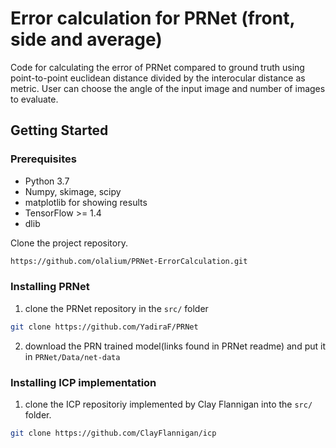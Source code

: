 # Error calculation for PRNet (front, side and average)
Code for calculating the error of PRNet compared to ground truth using point-to-point euclidean distance divided by the interocular distance as metric. User can choose the angle of the input image and number of images to evaluate.

## Getting Started

### Prerequisites
* Python 3.7
* Numpy, skimage, scipy
* matplotlib for showing results
* TensorFlow >= 1.4
* dlib

Clone the project repository. 
```bash
https://github.com/olalium/PRNet-ErrorCalculation.git
``` 

### Installing PRNet

1. clone the PRNet repository in the `src/` folder
```bash
git clone https://github.com/YadiraF/PRNet
``` 
2. download the PRN trained model(links found in PRNet readme) and put it in `PRNet/Data/net-data`

### Installing ICP implementation

1. clone the ICP repositoriy implemented by Clay Flannigan into the `src/` folder.
```bash
git clone https://github.com/ClayFlannigan/icp
``` 
